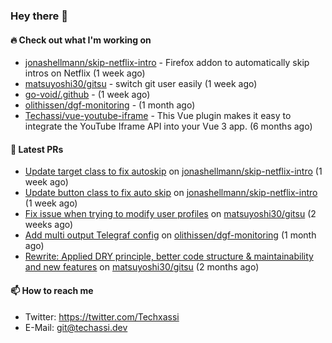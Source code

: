### Hey there 👋

#### 🔥 Check out what I'm working on


- [jonashellmann/skip-netflix-intro](https://github.com/jonashellmann/skip-netflix-intro) - Firefox addon to automatically skip intros on Netflix (1 week ago)
- [matsuyoshi30/gitsu](https://github.com/matsuyoshi30/gitsu) - switch git user easily (1 week ago)
- [go-void/.github](https://github.com/go-void/.github) -  (1 week ago)
- [olithissen/dgf-monitoring](https://github.com/olithissen/dgf-monitoring) -  (1 month ago)
- [Techassi/vue-youtube-iframe](https://github.com/Techassi/vue-youtube-iframe) - This Vue plugin makes it easy to integrate the YouTube Iframe API into your Vue 3 app. (6 months ago)

#### 🧪 Latest PRs


- [Update target class to fix autoskip](https://github.com/jonashellmann/skip-netflix-intro/pull/2) on [jonashellmann/skip-netflix-intro](https://github.com/jonashellmann/skip-netflix-intro) (1 week ago)
- [Update button class to fix auto skip](https://github.com/jonashellmann/skip-netflix-intro/pull/1) on [jonashellmann/skip-netflix-intro](https://github.com/jonashellmann/skip-netflix-intro) (1 week ago)
- [Fix issue when trying to modify user profiles](https://github.com/matsuyoshi30/gitsu/pull/20) on [matsuyoshi30/gitsu](https://github.com/matsuyoshi30/gitsu) (2 weeks ago)
- [Add multi output Telegraf config](https://github.com/olithissen/dgf-monitoring/pull/2) on [olithissen/dgf-monitoring](https://github.com/olithissen/dgf-monitoring) (1 month ago)
- [Rewrite: Applied DRY principle, better code structure &amp; maintainability and new features](https://github.com/matsuyoshi30/gitsu/pull/16) on [matsuyoshi30/gitsu](https://github.com/matsuyoshi30/gitsu) (2 months ago)

#### 📫 How to reach me

- Twitter: https://twitter.com/Techxassi
- E-Mail: git@techassi.dev